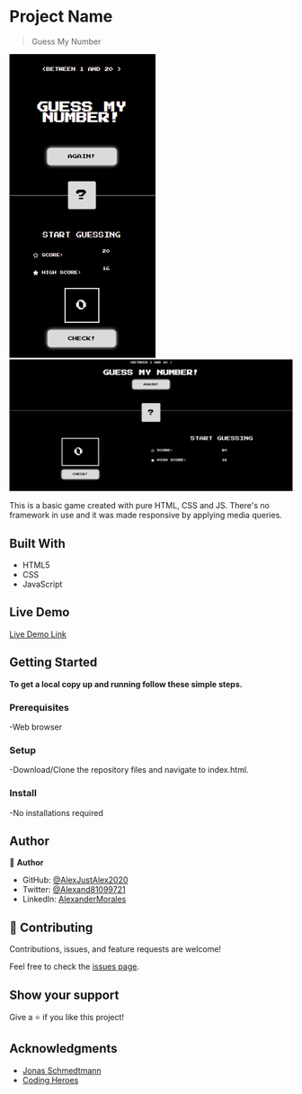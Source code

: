# Project Name

> Guess My Number

![screenshot](./assets/screenshot-mobile.png)
![screenshot](./assets/screenshot.png)



This is a basic game created with pure HTML, CSS and JS. There's no framework in use and it was made responsive by applying media queries.

## Built With

- HTML5
- CSS
- JavaScript

## Live Demo

[Live Demo Link](https://alexjustalex2020.github.io/guess-my-number/)

## Getting Started

**To get a local copy up and running follow these simple steps.**

### Prerequisites

-Web browser

### Setup

-Download/Clone the repository files and navigate to index.html.

### Install

-No installations required

## Author

👤 **Author**

- GitHub: [@AlexJustAlex2020 ](https://github.com/AlexJustAlex2020/)
- Twitter: [@Alexand81099721 ](https://twitter.com/Alexand81099721)
- LinkedIn: [AlexanderMorales](https://www.linkedin.com/in/alexander-morales-b8539898/)

## 🤝 Contributing

Contributions, issues, and feature requests are welcome!

Feel free to check the [issues page](../../issues/).

## Show your support

Give a ⭐️ if you like this project!

## Acknowledgments

- [Jonas Schmedtmann](https://www.jonas.io/)
- [Coding Heroes](https://codingheroes.io/)

